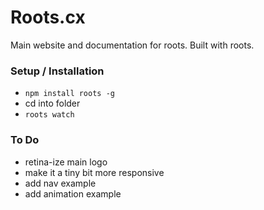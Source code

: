 Roots.cx
=================
Main website and documentation for roots. Built with roots.

### Setup / Installation
- `npm install roots -g`
- cd into folder
- `roots watch`

### To Do
- retina-ize main logo
- make it a tiny bit more responsive
- add nav example
- add animation example